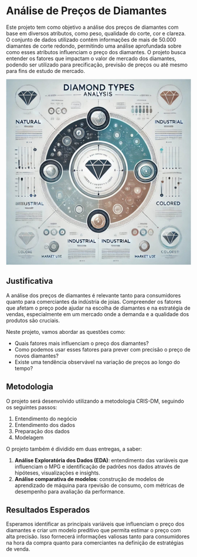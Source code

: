 # Análise de Preços de Diamantes

Este projeto tem como objetivo a análise dos preços de diamantes com base em diversos atributos, como peso, qualidade do corte, cor e clareza. O conjunto de dados utilizado contém informações de mais de 50.000 diamantes de corte redondo, permitindo uma análise aprofundada sobre como esses atributos influenciam o preço dos diamantes. O projeto busca entender os fatores que impactam o valor de mercado dos diamantes, podendo ser utilizado para precificação, previsão de preços ou até mesmo para fins de estudo de mercado.

![alt text](<WhatsApp Image 2024-11-02 at 21.21.23.jpeg>)

## Justificativa
A análise dos preços de diamantes é relevante tanto para consumidores quanto para comerciantes da indústria de joias. Compreender os fatores que afetam o preço pode ajudar na escolha de diamantes e na estratégia de vendas, especialmente em um mercado onde a demanda e a qualidade dos produtos são cruciais.

Neste projeto, vamos abordar as questões como:
- Quais fatores mais influenciam o preço dos diamantes?
- Como podemos usar esses fatores para prever com precisão o preço de novos diamantes?
- Existe uma tendência observável na variação de preços ao longo do tempo?

## Metodologia
O projeto será desenvolvido utilizando a metodologia CRIS-DM, seguindo os seguintes passos:
1. Entendimento do negócio
2. Entendimento dos dados
3. Preparação dos dados
4. Modelagem

O projeto também é dividido em duas entregas, a saber:
1. **Análise Exploratória dos Dados (EDA)**: entendimento das variáveis que influenciam o MPG e identificação de padrões nos dados através de hipóteses, visualizações e insights.
2. **Análise comparativa de modelos**: construção de modelos de aprendizado de máquina para rpevisão de consumo, com métricas de desempenho para avaliação da performance.

## Resultados Esperados
Esperamos identificar as principais variáveis que influenciam o preço dos diamantes e criar um modelo preditivo que permita estimar o preço com alta precisão. Isso fornecerá informações valiosas tanto para consumidores na hora da compra quanto para comerciantes na definição de estratégias de venda.
